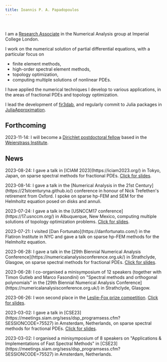 ```yaml
---
title: Ioannis P. A. Papadopoulos
---
```


&nbsp;
&nbsp;

I am a [Research Associate](https://www.imperial.ac.uk/people/ioannis.papadopoulos13) in the
Numerical Analysis group at Imperial College London.

I work on the numerical
solution of partial differential equations, with a particular focus on

 - finite element methods,
 - high-order spectral element methods,
 - topology optimization,
 - computing multiple solutions of nonlinear PDEs.

I have applied the numerical techniques I develop to various
applications, in the areas of fractional PDEs and topology optimization.

I lead the development of
[fir3dab](https://github.com/ioannisPApapadopoulos/fir3dab), and regularly
commit to Julia packages in
[JuliaApproximation](https://github.com/JuliaApproximation).

<h2 id="forthcoming">Forthcoming</h2>

<p>2023-11-14: I will become a <a href="https://www.math-berlin.de/bms-faculty/dirichlet-postdoctoral-program">Dirichlet postdoctoral fellow</a> based in the  <a href="https://www.wias-berlin.de/">Weierstrass Institute</a>.</p>

<h2 id="news">News</h2>

<p>2023-08-24: I gave a talk in [ICIAM 2023](https://iciam2023.org/) in Tokyo, Japan, on sparse spectral methods for fractional PDEs. <a href="{{ "/files/SumSpace.pdf" | absolute_url }}">Click for slides</a>.</p>

<p>2023-08-14: I gave a talk in the [Numerical Analysis in the 21st Century](https://21stcenturyna.github.io/) conference in honour of Nick Trefethen's retirement from Oxford. I spoke on sparse hp-FEM and SEM for the Helmholtz equation posed on disks and annuli.</p>

<p>2023-07-24: I gave a talk in the [USNCCM17 conference](https://17.usnccm.org/) in Albuquerque, New Mexico, computing multiple solutions of topology optimization problems. <a href="{{ "/files/dbm.pdf" | absolute_url }}">Click for slides</a>.</p>

<p>2023-07-21: I visited [Dan Fortunato](https://danfortunato.com/) in the Flatiron Institute in NYC and gave a talk on sparse hp-FEM methods for the Helmholtz equation.</p>

<p>2023-06-28: I gave a talk in the [29th Biennial Numerical Analysis Conference](https://numericalanalysisconference.org.uk/) in Strathclyde, Glasgow, on sparse spectral methods for fractional PDEs. <a href="{{ "/files/SumSpace.pdf" | absolute_url }}">Click for slides</a>.</p>

<p>2023-06-28: I co-organised a minisymposium of 12 speakers (together with Timon Gutleb and Marco Fasondini) on "Spectral methods and orthogonal polynomials" in the [29th Biennial Numerical Analysis Conference](https://numericalanalysisconference.org.uk/) in Strathclyde, Glasgow.</p>

<p>2023-06-26: I won second place in the <a href="https://ima.org.uk/awards-medals/ima-leslie-fox-prize-numerical-analysis/">Leslie-Fox prize competition</a>. <a href="{{ "/files/NAofBP.pdf" | absolute_url }}">Click for slides</a>.</p>

<p>2023-03-02: I gave a talk in [CSE23](https://meetings.siam.org/sess/dsp_programsess.cfm?SESSIONCODE=75527) in Amsterdam, Netherlands, on sparse spectral methods for fractional PDEs. <a href="{{ "/files/SumSpace.pdf" | absolute_url }}">Click for slides</a>.</p>

<p>2023-03-02: I organised a minisymposium of 8 speakers on "Applications & Implementations of Fast Spectral Methods" in [CSE23](https://meetings.siam.org/sess/dsp_programsess.cfm?SESSIONCODE=75527) in Amsterdam, Netherlands.</p>